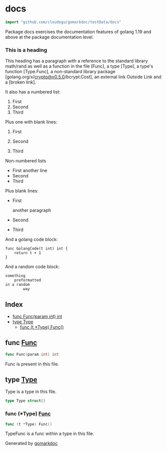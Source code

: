 <!-- Code generated by gomarkdoc. DO NOT EDIT -->

# docs

```go
import "github.com/cloudogu/gomarkdoc/testData/docs"
```

Package docs exercises the documentation features of golang 1.19 and above at the package documentation level.

### This is a heading

This heading has a paragraph with a reference to the standard library math/rand as well as a function in the file \[Func\], a type \[Type\], a type's function \[Type.Func\], a non\-standard library package \[golang.org/x/crypto@v0.5.0/bcrypt.Cost\], an external link Outside Link and a \[broken link\].

It also has a numbered list:

1. First
2. Second
3. Third

Plus one with blank lines:

1. First

2. Second

3. Third

Non\-numbered lists

- First another line
- Second
- Third

Plus blank lines:

- First
  
  another paragraph

- Second

- Third

And a golang code block:

```
func GolangCode(t int) int {
	return t + 1
}
```

And a random code block:

```
something
	preformatted
in a random
		way
```

## Index

- [func Func(param int) int](<#func-func>)
- [type Type](<#type-type>)
  - [func (t *Type) Func()](<#func-type-func>)


## func [Func](<https://github.com/cloudogu/gomarkdoc/blob/master/testData/docs/docs.go#L58>)

```go
func Func(param int) int
```

Func is present in this file.

## type [Type](<https://github.com/cloudogu/gomarkdoc/blob/master/testData/docs/docs.go#L63>)

Type is a type in this file.

```go
type Type struct{}
```

### func \(\*Type\) [Func](<https://github.com/cloudogu/gomarkdoc/blob/master/testData/docs/docs.go#L66>)

```go
func (t *Type) Func()
```

TypeFunc is a func within a type in this file.

Generated by [gomarkdoc](<https://github.com/cloudogu/gomarkdoc>)
